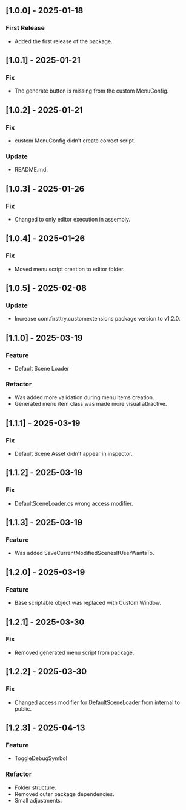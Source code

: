## [1.0.0] - 2025-01-18
### First Release
- Added the first release of the package.
## [1.0.1] - 2025-01-21
### Fix
- The generate button is missing from the custom MenuConfig.
## [1.0.2] - 2025-01-21
### Fix
- custom MenuConfig didn't create correct script.
### Update
- README.md.
## [1.0.3] - 2025-01-26
### Fix
- Changed to only editor execution in assembly.
## [1.0.4] - 2025-01-26
### Fix
- Moved menu script creation to editor folder.
## [1.0.5] - 2025-02-08
### Update
- Increase com.firsttry.customextensions package version to v1.2.0.
## [1.1.0] - 2025-03-19
### Feature
- Default Scene Loader
### Refactor
- Was added more validation during menu items creation.
- Generated menu item class was made more visual attractive.
## [1.1.1] - 2025-03-19
### Fix
- Default Scene Asset didn't appear in inspector.
## [1.1.2] - 2025-03-19
### Fix
- DefaultSceneLoader.cs wrong access modifier.
## [1.1.3] - 2025-03-19
### Feature
- Was added SaveCurrentModifiedScenesIfUserWantsTo.
## [1.2.0] - 2025-03-19
### Feature
- Base scriptable object was replaced with Custom Window.
## [1.2.1] - 2025-03-30
### Fix
- Removed generated menu script from package.
## [1.2.2] - 2025-03-30
### Fix
- Changed access modifier for DefaultSceneLoader from internal to public.
## [1.2.3] - 2025-04-13
### Feature
- ToggleDebugSymbol
### Refactor
- Folder structure.
- Removed outer package dependencies.
- Small adjustments.